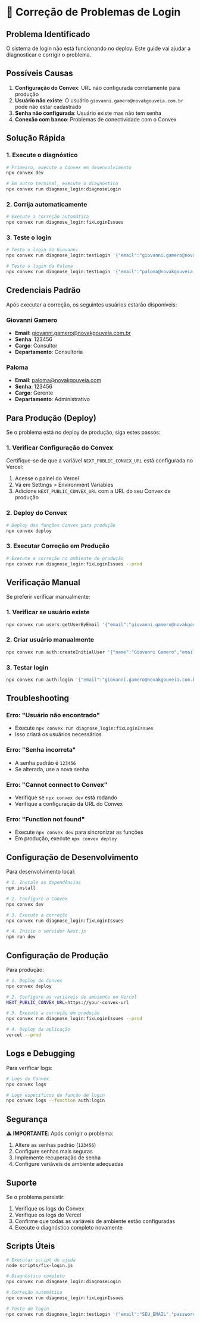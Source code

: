 # 🔧 Correção de Problemas de Login

## Problema Identificado

O sistema de login não está funcionando no deploy. Este guide vai ajudar a diagnosticar e corrigir o problema.

## Possíveis Causas

1. **Configuração do Convex**: URL não configurada corretamente para produção
2. **Usuário não existe**: O usuário `giovanni.gamero@novakgouveia.com.br` pode não estar cadastrado
3. **Senha não configurada**: Usuário existe mas não tem senha
4. **Conexão com banco**: Problemas de conectividade com o Convex

## Solução Rápida

### 1. Execute o diagnóstico

```bash
# Primeiro, execute o Convex em desenvolvimento
npx convex dev

# Em outro terminal, execute o diagnóstico
npx convex run diagnose_login:diagnoseLogin
```

### 2. Corrija automaticamente

```bash
# Execute a correção automática
npx convex run diagnose_login:fixLoginIssues
```

### 3. Teste o login

```bash
# Teste o login do Giovanni
npx convex run diagnose_login:testLogin '{"email":"giovanni.gamero@novakgouveia.com.br","password":"123456"}'

# Teste o login da Paloma
npx convex run diagnose_login:testLogin '{"email":"paloma@novakgouveia.com","password":"123456"}'
```

## Credenciais Padrão

Após executar a correção, os seguintes usuários estarão disponíveis:

### Giovanni Gamero

- **Email**: giovanni.gamero@novakgouveia.com.br
- **Senha**: 123456
- **Cargo**: Consultor
- **Departamento**: Consultoria

### Paloma

- **Email**: paloma@novakgouveia.com
- **Senha**: 123456
- **Cargo**: Gerente
- **Departamento**: Administrativo

## Para Produção (Deploy)

Se o problema está no deploy de produção, siga estes passos:

### 1. Verificar Configuração do Convex

Certifique-se de que a variável `NEXT_PUBLIC_CONVEX_URL` está configurada no Vercel:

1. Acesse o painel do Vercel
2. Vá em Settings > Environment Variables
3. Adicione `NEXT_PUBLIC_CONVEX_URL` com a URL do seu Convex de produção

### 2. Deploy do Convex

```bash
# Deploy das funções Convex para produção
npx convex deploy
```

### 3. Executar Correção em Produção

```bash
# Execute a correção no ambiente de produção
npx convex run diagnose_login:fixLoginIssues --prod
```

## Verificação Manual

Se preferir verificar manualmente:

### 1. Verificar se usuário existe

```bash
npx convex run users:getUserByEmail '{"email":"giovanni.gamero@novakgouveia.com.br"}'
```

### 2. Criar usuário manualmente

```bash
npx convex run auth:createInitialUser '{"name":"Giovanni Gamero","email":"giovanni.gamero@novakgouveia.com.br","password":"123456","position":"Consultor","department":"Consultoria"}'
```

### 3. Testar login

```bash
npx convex run auth:login '{"email":"giovanni.gamero@novakgouveia.com.br","password":"123456"}'
```

## Troubleshooting

### Erro: "Usuário não encontrado"

- Execute `npx convex run diagnose_login:fixLoginIssues`
- Isso criará os usuários necessários

### Erro: "Senha incorreta"

- A senha padrão é `123456`
- Se alterada, use a nova senha

### Erro: "Cannot connect to Convex"

- Verifique se `npx convex dev` está rodando
- Verifique a configuração da URL do Convex

### Erro: "Function not found"

- Execute `npx convex dev` para sincronizar as funções
- Em produção, execute `npx convex deploy`

## Configuração de Desenvolvimento

Para desenvolvimento local:

```bash
# 1. Instale as dependências
npm install

# 2. Configure o Convex
npx convex dev

# 3. Execute a correção
npx convex run diagnose_login:fixLoginIssues

# 4. Inicie o servidor Next.js
npm run dev
```

## Configuração de Produção

Para produção:

```bash
# 1. Deploy do Convex
npx convex deploy

# 2. Configure as variáveis de ambiente no Vercel
NEXT_PUBLIC_CONVEX_URL=https://your-convex-url

# 3. Execute a correção em produção
npx convex run diagnose_login:fixLoginIssues --prod

# 4. Deploy da aplicação
vercel --prod
```

## Logs e Debugging

Para verificar logs:

```bash
# Logs do Convex
npx convex logs

# Logs específicos da função de login
npx convex logs --function auth:login
```

## Segurança

⚠️ **IMPORTANTE**: Após corrigir o problema:

1. Altere as senhas padrão (`123456`)
2. Configure senhas mais seguras
3. Implemente recuperação de senha
4. Configure variáveis de ambiente adequadas

## Suporte

Se o problema persistir:

1. Verifique os logs do Convex
2. Verifique os logs do Vercel
3. Confirme que todas as variáveis de ambiente estão configuradas
4. Execute o diagnóstico completo novamente

## Scripts Úteis

```bash
# Executar script de ajuda
node scripts/fix-login.js

# Diagnóstico completo
npx convex run diagnose_login:diagnoseLogin

# Correção automática
npx convex run diagnose_login:fixLoginIssues

# Teste de login
npx convex run diagnose_login:testLogin '{"email":"SEU_EMAIL","password":"SUA_SENHA"}'
```
